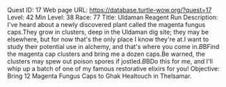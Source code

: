 Quest ID: 17
Web page URL: https://database.turtle-wow.org/?quest=17
Level: 42
Min Level: 38
Race: 77
Title: Uldaman Reagent Run
Description: I've heard about a newly discovered plant called the magenta fungus caps.They grow in clusters, deep in the Uldaman dig site; they may be elsewhere, but for now that's the only place I know they're at.I want to study their potential use in alchemy, and that's where you come in.$B$BFind the magenta cap clusters and bring me a dozen caps.Be warned, the clusters may spew out poison spores if jostled.$B$BDo this for me, and I'll whip up a batch of one of my famous restorative elixirs for you!
Objective: Bring 12 Magenta Fungus Caps to Ghak Healtouch in Thelsamar.
